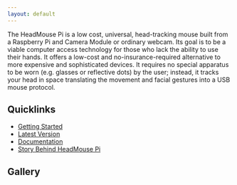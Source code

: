 ```yaml
---
layout: default
---
```


The HeadMouse Pi is a low cost, universal, head-tracking mouse built from a Raspberry Pi and
Camera Module or ordinary webcam. Its goal is to be a viable computer access technology for
those who lack the ability to use their hands. It offers a low-cost and no-insurance-required 
alternative to more expensive and sophisticated devices.  It requires no special apparatus to be worn 
(e.g. glasses or reflective dots) by the user; instead, it tracks your head in space translating 
the movement and facial gestures into a USB mouse protocol.
 
## Quicklinks
* [Getting Started](docs/#getting-started)
* [Latest Version](downloads/)
* [Documentation](docs/)
* [Story Behind HeadMouse Pi](about/#backstory)

## Gallery
<div id='img-gallery'></div>
<script>
    var urls = [
        "{{ '/assets/images/mac-pi-1.jpg' | relative_url }}",
        "{{ '/assets/images/mac-pi-2.jpg' | relative_url }}",
        "{{ '/assets/images/pc-pi-1.jpg' | relative_url }}",
        "{{ '/assets/images/pc-pi-2.jpg' | relative_url }}"
    ];
    var options = {
        width:600,
        height:450,
    };
    $('#img-gallery').zoomy(urls,options);
 </script>
